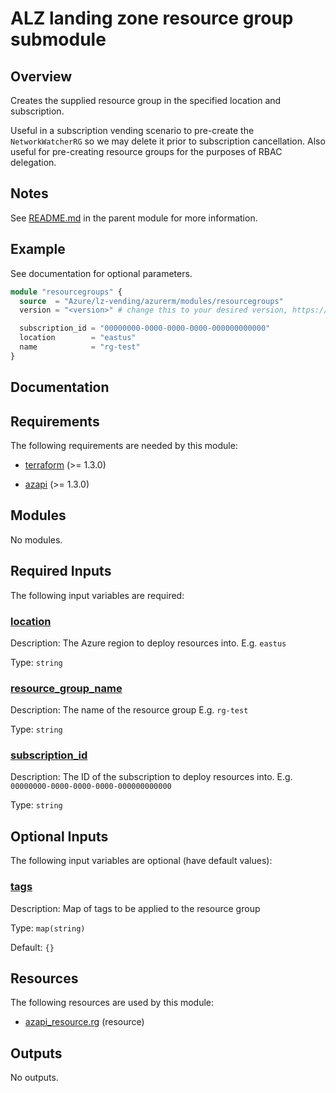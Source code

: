 <!-- BEGIN_TF_DOCS -->
# ALZ landing zone resource group submodule

## Overview

Creates the supplied resource group in the specified location and subscription.

Useful in a subscription vending scenario to pre-create the `NetworkWatcherRG` so we may delete it prior to subscription cancellation. Also useful for pre-creating resource groups for the purposes of RBAC delegation.

## Notes

See [README.md](https://github.com/Azure/terraform-azurerm-lz-vending#readme) in the parent module for more information.

## Example

See documentation for optional parameters.

```terraform
module "resourcegroups" {
  source  = "Azure/lz-vending/azurerm/modules/resourcegroups"
  version = "<version>" # change this to your desired version, https://www.terraform.io/language/expressions/version-constraints

  subscription_id = "00000000-0000-0000-0000-000000000000"
  location        = "eastus"
  name            = "rg-test"
}
```

## Documentation
<!-- markdownlint-disable MD033 -->

## Requirements

The following requirements are needed by this module:

- <a name="requirement_terraform"></a> [terraform](#requirement\_terraform) (>= 1.3.0)

- <a name="requirement_azapi"></a> [azapi](#requirement\_azapi) (>= 1.3.0)

## Modules

No modules.

<!-- markdownlint-disable MD013 -->
## Required Inputs

The following input variables are required:

### <a name="input_location"></a> [location](#input\_location)

Description: The Azure region to deploy resources into. E.g. `eastus`

Type: `string`

### <a name="input_resource_group_name"></a> [resource\_group\_name](#input\_resource\_group\_name)

Description: The name of the resource group E.g. `rg-test`

Type: `string`

### <a name="input_subscription_id"></a> [subscription\_id](#input\_subscription\_id)

Description: The ID of the subscription to deploy resources into. E.g. `00000000-0000-0000-0000-000000000000`

Type: `string`

## Optional Inputs

The following input variables are optional (have default values):

### <a name="input_tags"></a> [tags](#input\_tags)

Description: Map of tags to be applied to the resource group

Type: `map(string)`

Default: `{}`

## Resources

The following resources are used by this module:

- [azapi_resource.rg](https://registry.terraform.io/providers/azure/azapi/latest/docs/resources/resource) (resource)

## Outputs

No outputs.

<!-- markdownlint-enable -->

<!-- END_TF_DOCS -->